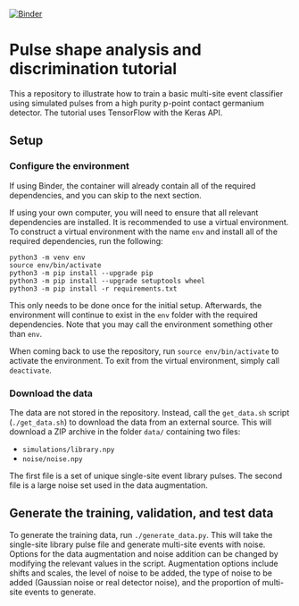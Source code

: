 [![Binder](https://mybinder.org/badge_logo.svg)](https://mybinder.org/v2/gh/GePPCLab/NN-PSA-tutorial/HEAD)

# Pulse shape analysis and discrimination tutorial

This a repository to illustrate how to train a basic multi-site event classifier
using simulated pulses from a high purity p-point contact germanium detector.
The tutorial uses TensorFlow with the Keras API.

## Setup

### Configure the environment

If using Binder, the container will already contain all
of the required dependencies, and you can skip to the next section.

If using your own computer, you will need to ensure that all
relevant dependencies are installed.
It is recommended to use a virtual environment.
To construct a virtual environment with the name `env`
and install all of the required dependencies, run the following:

```
python3 -m venv env
source env/bin/activate
python3 -m pip install --upgrade pip
python3 -m pip install --upgrade setuptools wheel
python3 -m pip install -r requirements.txt
```

This only needs to be done once for the initial setup.
Afterwards, the environment will continue to exist in the
`env` folder with the required dependencies.
Note that you may call the environment something other than `env`.

When coming back to use the repository,
run `source env/bin/activate` to activate the environment.
To exit from the virtual environment, simply call `deactivate`.

### Download the data

The data are not stored in the repository.
Instead, call the `get_data.sh` script (`./get_data.sh`)
to download the data from an external source.
This will download a ZIP archive in the folder `data/`
containing two files:

- `simulations/library.npy`
- `noise/noise.npy`

The first file is a set of unique single-site event library pulses.
The second file is a large noise set used in the data augmentation.

## Generate the training, validation, and test data

To generate the training data, run `./generate_data.py`.
This will take the single-site library pulse file and generate
multi-site events with noise. Options for the data augmentation and noise
addition can be changed by modifying the relevant values in the script.
Augmentation options include shifts and scales,
the level of noise to be added,
the type of noise to be added (Gaussian noise or real detector noise),
and the proportion of multi-site events to generate.
